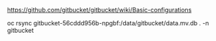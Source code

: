 https://github.com/gitbucket/gitbucket/wiki/Basic-configurations

oc rsync gitbucket-56cddd956b-npgbf:/data/gitbucket/data.mv.db . -n gitbucket

